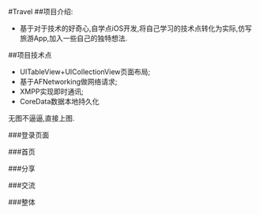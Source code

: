 #Travel
##项目介绍:
- 基于对于技术的好奇心,自学点iOS开发,将自己学习的技术点转化为实际,仿写旅游App,加入一些自己的独特想法.
	
##项目技术点
- UITableView+UICollectionView页面布局;
- 基于AFNetworking做网络请求;
- XMPP实现即时通讯;
- CoreData数据本地持久化

无图不逼逼,直接上图.

###登录页面

###首页

###分享

###交流

###整体


